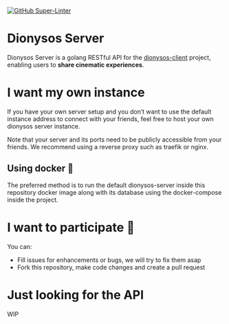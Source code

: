 [![GitHub Super-Linter](https://github.com/Brawdunoir/dionysos-server/workflows/Lint%20Code%20Base/badge.svg)](https://github.com/marketplace/actions/super-linter)

# Dionysos Server
Dionysos Server is a golang RESTful API for the [dionysos-client](https://github.com/Brawdunoir/dionysos-client) project, enabling users to **share cinematic experiences**.

# I want my own instance
If you have your own server setup and you don’t want to use the default instance address to connect with your friends, feel free to host your own dionysos server instance.

Note that your server and its ports need to be publicly accessible from your friends. We recommend using a reverse proxy such as traefik or nginx.

## Using docker 🐳
The preferred method is to run the default dionysos-server inside this repository docker image along with its database using the docker-compose inside the project.

# I want to participate 🍵
You can:
- Fill issues for enhancements or bugs, we will try to fix them asap
- Fork this repository, make code changes and create a pull request

# Just looking for the API
WIP

